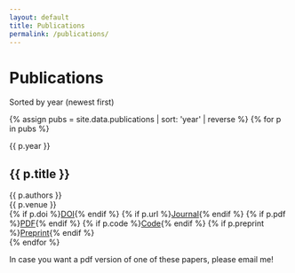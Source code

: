 ```yaml
---
layout: default
title: Publications
permalink: /publications/
---
```


<h1>Publications</h1>

<div class="pub-filters">
  <span>Sorted by year (newest first)</span>
</div>

{% assign pubs = site.data.publications | sort: 'year' | reverse %}
{% for p in pubs %}
  <div class="pub-item">
    <div class="pub-head">
      <span class="pub-year">{{ p.year }}</span>
      <h2 class="pub-title">{{ p.title }}</h2>
    </div>
    <div class="pub-authors">{{ p.authors }}</div>
    <div class="pub-venue">{{ p.venue }}</div>
    <div class="pub-links">
      {% if p.doi %}<a href="https://doi.org/{{ p.doi }}">DOI</a>{% endif %}
      {% if p.url %}<a href="{{ p.url }}">Journal</a>{% endif %}
      {% if p.pdf %}<a href="{{ p.pdf }}">PDF</a>{% endif %}
      {% if p.code %}<a href="{{ p.code }}">Code</a>{% endif %}
      {% if p.preprint %}<a href="{{ p.preprint }}">Preprint</a>{% endif %}
    </div>
  </div>
{% endfor %}

<p class="pub-note">In case you want a pdf version of one of these papers, please email me!</p>

